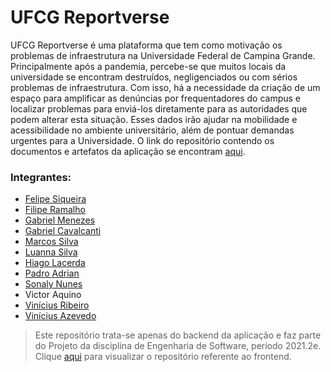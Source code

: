 # UFCG Reportverse
UFCG Reportverse é uma plataforma que tem como motivação os problemas de infraestrutura na Universidade Federal de Campina Grande. Principalmente após a pandemia, percebe-se que muitos locais da universidade se encontram destruídos, negligenciados ou com sérios problemas de infraestrutura. Com isso, há a necessidade da criação de um espaço para amplificar as denúncias por frequentadores do campus e localizar problemas para enviá-los diretamente para as autoridades que podem alterar esta situação. Esses dados irão ajudar na mobilidade e acessibilidade no ambiente universitário, além de pontuar demandas urgentes para a Universidade. O link do repositório contendo os documentos e artefatos da aplicação se encontram [aqui](https://docs.google.com/document/d/1qpwzxmNXva6v3BRCo8tajDhkZn_oz63vbIKVHJ80zI4/edit?usp=sharing).


### Integrantes:
- [Felipe Siqueira](https://github.com/felipesqra)
- [Filipe Ramalho](https://github.com/musquitinh0)
- [Gabriel Menezes](https://github.com/bielmenezesc)
- [Gabriel Cavalcanti](https://github.com/GabrielCLL)
- [Marcos Silva](https://github.com/marcossilvaxx)
- [Luanna Silva](https://github.com/LuannaLeonel)
- [Hiago Lacerda](https://github.com/Hiagod)
- [Padro Adrian](https://github.com/adrianmartinez-cg)
- [Sonaly Nunes](https://github.com/sonalygnunes)
- Victor Aquino
- [Vinícius Ribeiro](https://github.com/viniciustrr)
- [Vinícius Azevedo](https://github.com/viniciussousaazevedo)

> Este repositório trata-se apenas do backend da aplicação e faz parte do Projeto da disciplina de Engenharia de Software, período 2021.2e. Clique [aqui]() para visualizar o repositório referente ao frontend.
